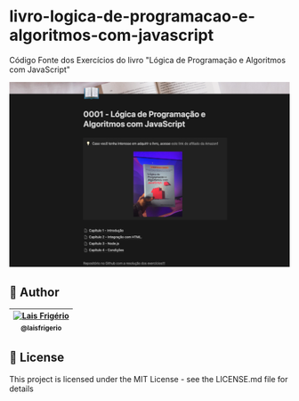 # livro-logica-de-programacao-e-algoritmos-com-javascript

Código Fonte dos Exercícios do livro "Lógica de Programação e Algoritmos com JavaScript"

<p align="center">
  <a><img src="./capa-notion.png" alt="Página do notion com o resumo dos capítulos do livro `Lógica de Programação e Algoritmos com JavaScript`" title="Página do notion com o resumo dos capítulos do livro `Lógica de Programação e Algoritmos com JavaScript"></a>
</p>

## 👩 Author

| [<img src="https://avatars.githubusercontent.com/u/20709086?v=4" width="100px;" alt="Lais Frigério"/><br /><sub><b>@laisfrigerio</b></sub>](https://github.com/laisfrigerio)<br /> |
| :---: |


## 📄 License

This project is licensed under the MIT License - see the LICENSE.md file for details
